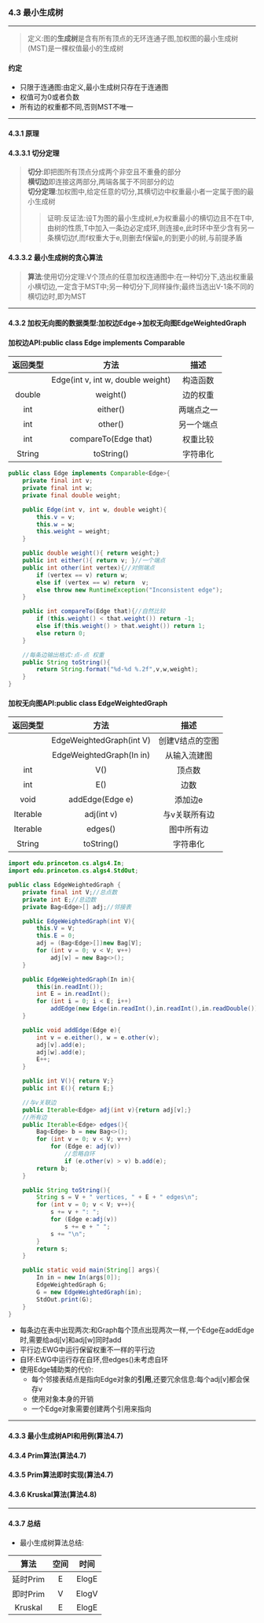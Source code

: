 ### 4.3 最小生成树
---

> 定义:图的**生成树**是含有所有顶点的无环连通子图,加权图的最小生成树(MST)是一棵权值最小的生成树

#### 约定
+ 只限于连通图:由定义,最小生成树只存在于连通图
+ 权值可为0或者负数
+ 所有边的权重都不同,否则MST不唯一
---

#### 4.3.1 原理
#### 4.3.3.1 切分定理
> **切分**:即把图所有顶点分成两个非空且不重叠的部分<br>
> **横切边**即连接这两部分,两端各属于不同部分的边<br>
> **切分定理**:加权图中,给定任意的切分,其横切边中权重最小者一定属于图的最小生成树
>> 证明:反证法:设T为图的最小生成树,e为权重最小的横切边且不在T中,由树的性质,T中加入一条边必定成环,则连接e,此时环中至少含有另一条横切边f,而f权重大于e,则删去f保留e,的到更小的树,与前提矛盾

#### 4.3.3.2 最小生成树的贪心算法
> **算法**:使用切分定理:V个顶点的任意加权连通图中:在一种切分下,选出权重最小横切边,一定含于MST中;另一种切分下,同样操作;最终当选出V-1条不同的横切边时,即为MST
---

#### 4.3.2 加权无向图的数据类型:加权边Edge->加权无向图EdgeWeightedGraph

#### 加权边API:public class Edge implements Comparable<Edge>
|返回类型|方法|描述|
|:-:|:-:|:-:|
||Edge(int v, int w, double weight)|构造函数|
|double|weight()|边的权重|
|int|either()|两端点之一|
|int|other()|另一个端点|
|int|compareTo(Edge that)|权重比较|
|String|toString()|字符串化|
```Java
public class Edge implements Comparable<Edge>{
    private final int v;
    private final int w;
    private final double weight;

    public Edge(int v, int w, double weight){
        this.v = v;
        this.w = w;
        this.weight = weight;
    }

    public double weight(){ return weight;}
    public int either(){ return v; }//一个端点
    public int other(int vertex){//对侧端点
        if (vertex == v) return w;
        else if (vertex == w) return  v;
        else throw new RuntimeException("Inconsistent edge");
    }

    public int compareTo(Edge that){//自然比较
        if (this.weight() < that.weight()) return -1;
        else if(this.weight() > that.weight()) return 1;
        else return 0;
    }

    //每条边输出格式:点-点 权重
    public String toString(){
        return String.format("%d-%d %.2f",v,w,weight);
    }
}
```

#### 加权无向图API:public class EdgeWeightedGraph
|返回类型|方法|描述|
|:-:|:-:|:-:|
||EdgeWeightedGraph(int V)|创建V结点的空图|
||EdgeWeightedGraph(In in)|从输入流建图|
|int|V()|顶点数|
|int|E()|边数|
|void|addEdge(Edge e)|添加边e|
|Iterable<Edge>|adj(int v)|与v关联所有边|
|Iterable<Edge>|edges()|图中所有边|
|String|toString()|字符串化|
```Java
import edu.princeton.cs.algs4.In;
import edu.princeton.cs.algs4.StdOut;

public class EdgeWeightedGraph {
    private final int V;//总点数
    private int E;//总边数
    private Bag<Edge>[] adj;//邻接表

    public EdgeWeightedGraph(int V){
        this.V = V;
        this.E = 0;
        adj = (Bag<Edge>[])new Bag[V];
        for (int v = 0; v < V; v++)
            adj[v] = new Bag<>();
    }

    public EdgeWeightedGraph(In in){
        this(in.readInt());
        int E = in.readInt();
        for (int i = 0; i < E; i++)
            addEdge(new Edge(in.readInt(),in.readInt(),in.readDouble()));
    }

    public void addEdge(Edge e){
        int v = e.either(), w = e.other(v);
        adj[v].add(e);
        adj[w].add(e);
        E++;
    }

    public int V(){ return V;}
    public int E(){ return E;}

    //与v关联边
    public Iterable<Edge> adj(int v){return adj[v];}
    //所有边
    public Iterable<Edge> edges(){
        Bag<Edge> b = new Bag<>();
        for (int v = 0; v < V; v++)
            for (Edge e: adj(v))
                //忽略自环
                if (e.other(v) > v) b.add(e);
        return b;
    }

    public String toString(){
        String s = V + " vertices, " + E + " edges\n";
        for (int v = 0; v < V; v++){
            s += v + ": ";
            for (Edge e:adj(v))
                s += e + " ";
            s += "\n";
        }
        return s;
    }

    public static void main(String[] args){
        In in = new In(args[0]);
        EdgeWeightedGraph G;
        G = new EdgeWeightedGraph(in);
        StdOut.print(G);
    }
}
```
+ 每条边在表中出现两次:和Graph每个顶点出现两次一样,一个Edge在addEdge时,需要给adj[v]和adj[w]同时add
+ 平行边:EWG中运行保留权重不一样的平行边
+ 自环:EWG中运行存在自环,但edges()未考虑自环
+ 使用Edge辅助类的代价:
    + 每个邻接表结点是指向Edge对象的**引用**,还要冗余信息:每个adj[v]都会保存v
    + 使用对象本身的开销
    + 一个Edge对象需要创建两个引用来指向
---

#### 4.3.3 最小生成树API和用例(算法4.7)
#### 4.3.4 Prim算法(算法4.7)
#### 4.3.5 Prim算法即时实现(算法4.7)
#### 4.3.6 Kruskal算法(算法4.8)
---

#### 4.3.7 总结
+ 最小生成树算法总结:

|算法|空间|时间|
|:-:|:-:|:-:|
|延时Prim|E|ElogE|
|即时Prim|V|ElogV|
|Kruskal|E|ElogE|